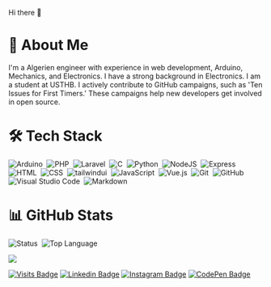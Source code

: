 Hi there 👋

# 💫 About Me

I'm a Algerien engineer with experience in web development, Arduino, Mechanics, and Electronics. I have a strong background in Electronics.
I am a student at USTHB. I actively contribute to GitHub campaigns, such as 'Ten Issues for First Timers.' These campaigns help new developers get involved in open source.

# 🛠  Tech Stack

![Arduino](https://img.shields.io/badge/-Arduino-05122A?style=flat&logo=arduino)&nbsp;
![PHP](https://img.shields.io/badge/-PHP-777BB4?style=flat&logo=php&logoColor=white)&nbsp;
![Laravel](https://img.shields.io/badge/Laravel-FF2D20?style=flat&logo=laravel&logoColor=white)&nbsp;
![C](https://img.shields.io/badge/-C-00599C?style=flat&logo=c&logoColor=white)&nbsp;
![Python](https://img.shields.io/badge/-Python-3776AB?style=flat&logo=python&logoColor=white)&nbsp;
![NodeJS](https://img.shields.io/badge/Node.js-43853D?style=flat&logo=node.js&logoColor=white)&nbsp;
![Express](https://img.shields.io/badge/-Express-404D59?style=flat&logo=express)&nbsp;
![HTML](https://img.shields.io/badge/-HTML-E34F26?style=flat&logo=HTML5&logoColor=white)&nbsp;
![CSS](https://img.shields.io/badge/-CSS-1572B6?style=flat&logo=CSS3&logoColor=white)&nbsp;
![tailwindui](https://img.shields.io/badge/Tailwind_CSS-38B2AC?style=flat&logo=tailwind-css&logoColor=white)&nbsp;
![JavaScript](https://img.shields.io/badge/-JavaScript-05122A?style=flat&logo=javascript)&nbsp;
![Vue.js](https://img.shields.io/badge/Vue.js-4FC08D?style=flat&logo=vue.js&logoColor=white)&nbsp;
![Git](https://img.shields.io/badge/-Git-E44C30?style=flat&logo=git&logoColor=white)&nbsp;
![GitHub](https://img.shields.io/badge/-GitHub-100000?style=flat&logo=github&logoColor=white)&nbsp;
![Visual Studio Code](https://img.shields.io/badge/-Visual%20Studio%20Code-007ACC?style=flat&logo=visual-studio-code&logoColor=white)&nbsp;
![Markdown](https://img.shields.io/badge/Markdown-000000?style=flat&logo=markdown&logoColor=white)&nbsp;

# 📊 GitHub Stats

![Status](https://github-readme-stats.vercel.app/api?username=djamelm&theme=blue-green)&nbsp;
![Top Language](https://github-readme-stats.vercel.app/api/top-langs/?username=djamelm&theme=blue-green)&nbsp;

[![](https://visitcount.itsvg.in/api?id=djamelm&label=Profile%20Views&color=1&icon=5&pretty=true)](https://visitcount.itsvg.in)

[![Visits Badge](https://badges.pufler.dev/visits/rhpo/rhpo)](#)
[![Linkedin Badge](https://img.shields.io/badge/Linkedin-Profile-informational?style=flat&logo=linkedin&logoColor=white&color=0077B5)]([https://twitter.com/](https://www.linkedin.com/in/djameleddinemekki/))
[![Instagram Badge](https://img.shields.io/badge/Instagram-Profile-Informational?style=flat&logo=instagram&logoColor=white&color=E4405F)](https://www.instagram.com/djameleddine.mekki/)
[![CodePen Badge](https://img.shields.io/badge/CodePen-Profile-informational?style=flat&logo=codepen&logoColor=white&color=black)](https://codepen.io/djameleddine-mekki)

